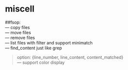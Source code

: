 # miscell

##fsop:  
— copy files  
— move files  
— remove files  
— list files with filter and support minimatch  
— find_content just like grep  
  >option: {line_number, line_content, content_matched}  
— support color display  
